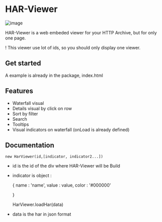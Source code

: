 # HAR-Viewer

![image](https://raw.githubusercontent.com/nealith/HAR-Viewer/dev/har-viewer.png)

HAR-Viewer is a web embeded viewer for your HTTP Archive, but for only one page.

! This viewer use lot of ids, so you should only display one viewer.

## Get started

A example is already in the package, index.html

## Features

- Waterfall visual
- Details visual by click on row
- Sort by filter
- Search    
- Tooltips
- Visual indicators on waterfall (onLoad is already defined)

## Documentation

    new HarViewer(id,[indicator, indicator2...])

- id is the id of the div where HAR-Viewer will be Build
- indicator is object :

    {
        name : 'name',
        value : value,
        color : '#000000'

    }  
    
    HarViewer.loadHar(data)
    
- data is the har in json format  
